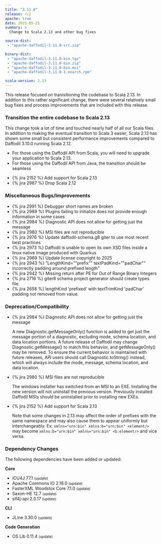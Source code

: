 ```yaml
---
title: "3.11.0"
release: rc2
apache: true
date: 2025-05-21
summary: >
  Change to Scala 2.13 and other bug fixes

source-dist:
 - "apache-daffodil-3.11.0-src.zip"

binary-dist:
 - "apache-daffodil-3.11.0-bin.tgz"
 - "apache-daffodil-3.11.0-bin.zip"
 - "apache-daffodil-3.11.0-bin.msi"
 - "apache-daffodil-3.11.0-1.noarch.rpm"

scala-version: 2.13
---
```


This release focused on tranisitioning the codebase to Scala 2.13. In addition
to this rather significant change, there were several relatively small bug
fixes and process improvements that are included with this release.


### Transition the entire codebase to Scala 2.13

  This change took a lot of time and touched nearly half of all our Scala
  files. In addition to making the eventual transition to Scala 3 easier, Scala
  2.13 has shown some small but consistent performance improvements compared to
  Daffodil 3.10.0 running Scala 2.12.

  - For those using the Daffodil API from Scala, you will need to upgrade your
    application to Scala 2.13.
  - For those using the Daffodil API from Java, the transition should be
    seamless

* {% jira 2152 %} Add support for Scala 2.13
* {% jira 2987 %} Drop Scala 2.12

### Miscellaneous Bugs/Improvements

* {% jira 2991 %} Debugger short names are broken
* {% jira 2989 %} Plugins failing to initialize does not provide enough information in some cases
* {% jira 2984 %} Diagnostic API does not allow for getting just the message
* {% jira 2980 %} MSI files are not reproducible
* {% jira 2976 %} Update daffodil-schema.g8 giter to use most recent best practices
* {% jira 2973 %} Daffodil is unable to open its own XSD files inside a linux native image produced with Quarkus
* {% jira 2969 %} Update license copyright to 2025
* {% jira 2943 %} "LengthKind=""prefix"" textPadKind=""padChar"" incorrectly padding around prefixed length"
* {% jira 2942 %} Missing return after PE for Out of Range Binary Integers
* {% jira 2716 %} giter8 schema project generator should create types file.
* {% jira 2658 %} lengthKind 'prefixed' with textTrimKind 'padChar' padding not removed from value.

### Deprecation/Compatibility

* {% jira 2984 %} Diagnostic API does not allow for getting just the message

  A new Diagnostic.getMessageOnly() function is added to get just the
  message portion of a diagnostic, excluding mode, schema location, and
  data location portions. A future release of Daffodil may change
  Diagnostic.getMessage() to match this behavior, and getMessageOnly() may
  be removed. To ensure the current behavior is maintained with future
  releases, API users should call Diagnostic.toString() instead, which
  will always include the mode, message, schema location, and data
  location.

* {% jira 2980 %} MSI files are not reproducible

  The windows installer has switched from an MSI to an EXE. Installing the
  new version will not uninstall the previous version. Previously
  installed Daffodil MSIs should be uninstalled prior to installing new
  EXEs.

* {% jira 2152 %} Add support for Scala 2.13

  Note that some changes in 2.13 may affect the order of prefixes with the same
  namespace and may also cause them to appear uniformly but interchangeably.
  Ex: `xmlns="urn:bin" xmlns:b="urn:bin" <element/>` may become
  `xmlns:b="urn:bin" xmlns="urn:bin" <b:element/>` and vice versa.

### Dependency Changes

The following dependencies have been added or updated:

**Core**

* ICU4J 77.1 <small>(update)</small>
* Apache Commons IO 2.18.0 <small>(update)</small>
* FasterXML Woodstox Core 7.1.0 <small>(update)</small>
* Saxon-HE 12.7 <small>(update)</small>
* slf4j-api 2.0.17 <small>(update)</small>

**CLI**

* JLine 3.30.0 <small>(update)</small>

**Code Generation**

* OS Lib 0.11.4 <small>(update)</small>
